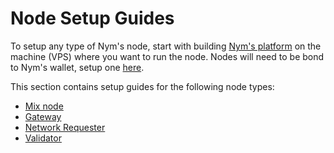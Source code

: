 <!---
TODO
- [ ] Fix all the existing guides
- [ ] Get a new CSS theme for all the books
- [ ] Add a FAQ page
- [ ] Add automatization page: systemd, tmux, openRC, runinit etc
--->
# Node Setup Guides

To setup any type of Nym's node, start with building [Nym's platform](https://nymtech.net/docs/binaries/building-nym.html) on the machine (VPS) where you want to run the node. Nodes will need to be bond to Nym's wallet, setup one [here](https://nymtech.net/docs/wallet/desktop-wallet.html).

This section contains setup guides for the following node types:
* [Mix node](./mix-node-setup.md)
* [Gateway](./gateway-setup.md)
* [Network Requester](./network-requester-setup.md)
* [Validator](./validator-setup.md)


